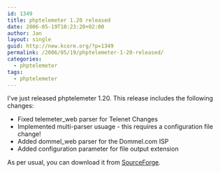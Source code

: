 ```yaml
---
id: 1349
title: phptelemeter 1.20 released
date: 2006-05-19T10:23:20+02:00
author: Jan
layout: single
guid: http://new.kcore.org/?p=1349
permalink: /2006/05/19/phptelemeter-1-20-released/
categories:
  - phptelemeter
tags:
  - phptelemeter
---
```

I've just released phptelemeter 1.20. This release includes the following changes:

  * Fixed telemeter_web parser for Telenet Changes
  * Implemented multi-parser usuage - this requires a configuration file change!
  * Added dommel_web parser for the Dommel.com ISP
  * Added configuration parameter for file output extension

As per usual, you can download it from <a href="http://sourceforge.net/projects/phptelemeter" target="_blank">SourceForge</a>.